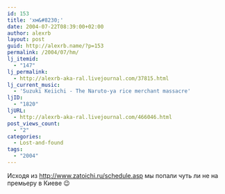```yaml
---
id: 153
title: 'хм&#8230;'
date: 2004-07-22T08:39:00+02:00
author: alexrb
layout: post
guid: http://alexrb.name/?p=153
permalink: /2004/07/hm/
lj_itemid:
  - "147"
lj_permalink:
  - http://alexrb-aka-ral.livejournal.com/37815.html
lj_current_music:
  - 'Suzuki Keiichi - The Naruto-ya rice merchant massacre'
ljID:
  - "1820"
ljURL:
  - http://alexrb-aka-ral.livejournal.com/466046.html
post_views_count:
  - "2"
categories:
  - Lost-and-found
tags:
  - "2004"
---
```

Исходя из http://www.zatoichi.ru/schedule.asp мы попали чуть ли не на премьеру в Киеве 😉